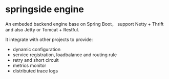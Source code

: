 # springside engine

An embeded backend engine base on Spring Boot， support Netty + Thrift and also Jetty or Tomcat + Restful.

It integrate with other projects to provide:

- dynamic configuration
- service registration, loadbalance and routing rule
- retry and short circuit
- metrics monitor
- distributed trace logs